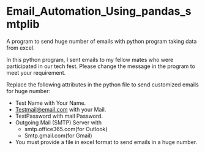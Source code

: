 # Email_Automation_Using_pandas_smtplib
A program to send huge number of emails with python program taking data from excel.

 
In this python program, I sent emails to my fellow mates who were participated in our tech fest.
Please change the message in the program to meet your requirement.
 
Replace the following attributes in the python file to send customized emails for huge number:

* Test Name with Your Name.
* Testmail@email.com with your Mail.
* TestPassword with mail Password.
* Outgoing Mail (SMTP) Server with 
  * smtp.office365.com(for Outlook)
  * Smtp.gmail.com(for Gmail)
* You must provide a file in excel format to send emails in a huge number.

